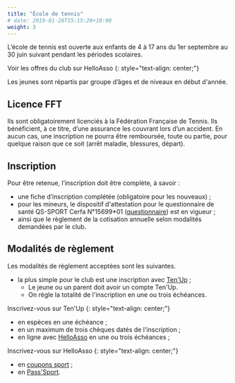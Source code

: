 ```yaml
---
title: "École de tennis"
# date: 2019-01-28T15:15:26+10:00
weight: 3
---
```

L’école de tennis est ouverte aux enfants de 4 à 17 ans du 1er septembre au 30 juin suivant pendant les périodes scolaires.
<!--more-->


<a class="button button-primary" style="text-decoration: none; text-align: center" href="https://www.helloasso.com/associations/tennis-club-gorbella/adhesions/ecole-de-tennis">Voir les offres du club sur HelloAsso</a>
{: style="text-align: center;"}

Les jeunes sont répartis par groupe d’âges et de niveaux en début d'année.

## Licence FFT
Ils sont obligatoirement licenciés à la Fédération Française de Tennis.
Ils bénéficient, à ce titre, d’une assurance les couvrant lors d’un accident.
En aucun cas, une inscription ne pourra être remboursée, toute ou partie, pour quelque raison que ce soit (arrêt maladie, blessures, départ).


## Inscription
Pour être retenue, l’inscription doit être complète, à savoir :
- une fiche d’inscription complétée (obligatoire pour les nouveaux) ;
- pour les mineurs, le dispositif d'attestation pour le questionnaire de santé QS-SPORT Cerfa N°15699*01 ([questionnaire](/assets/adhesion/attestation-ou-certificat-medical.pdf)) est en vigueur ;
- ainsi que le règlement de la cotisation annuelle selon modalités demandées par le club.


## Modalités de règlement

Les modalités de règlement acceptées sont les suivantes.

- la plus simple pour le club est une inscription avec [Ten'Up](https://tenup.fft.fr/club/62060274/offres) ;
  - Le jeune ou un parent doit avoir un compte Ten'Up.
  - On règle la totalité de l'inscription en une ou trois échéances.

<a class="button button-primary" style="text-decoration: none; text-align: center" href="https://tenup.fft.fr/club/62060274/offres">Inscrivez-vous sur Ten'Up</a>
{: style="text-align: center;"}

- en espèces en une échéance ;
- en un maximum de trois chèques datés de l'inscription ;
- en ligne avec [HelloAsso](https://www.helloasso.com/associations/tennis-club-gorbella/adhesions/ecole-de-tennis) en une ou trois échéances ;

<a class="button button-primary" style="text-decoration: none; text-align: center" href="https://www.helloasso.com/associations/tennis-club-gorbella/adhesions/ecole-de-tennis">Inscrivez-vous sur HelloAsso</a>
{: style="text-align: center;"}

- en [coupons sport](https://coupons-sport.nice.fr/fr) ;
- en [Pass'Sport](https://pass.sports.gouv.fr/).
